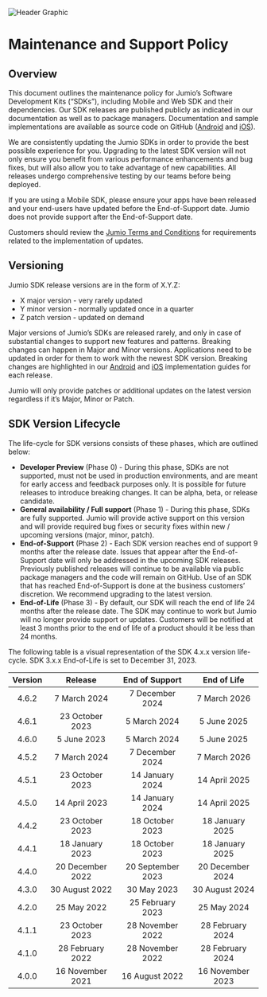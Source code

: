 ![Header Graphic](images/jumio_feature_graphic.jpg)

# Maintenance and Support Policy

## Overview
This document outlines the maintenance policy for Jumio’s Software Development Kits (“SDKs”), including Mobile and Web SDK and their dependencies.
Our SDK releases are published publicly as indicated in our documentation as well as to package managers. Documentation and sample implementations are available as source code on GitHub ([Android](https://github.com/Jumio/mobile-sdk-android) and [iOS](https://github.com/Jumio/mobile-sdk-ios)).

We are consistently updating the Jumio SDKs in order to provide the best possible experience for you. Upgrading to the latest SDK version will not only ensure you benefit from various performance enhancements and bug fixes, but will also allow you to take advantage of new capabilities. All releases undergo comprehensive testing by our teams before being deployed.

If you are using a Mobile SDK, please ensure your apps have been released and your end-users have updated before the End-of-Support date. Jumio does not provide support after the End-of-Support date.

Customers should review the [Jumio Terms and Conditions](https://www.jumio.com/legal-information/privacy-notices/) for requirements related to the implementation of updates.

## Versioning
Jumio SDK release versions are in the form of X.Y.Z:
* X major version - very rarely updated
* Y minor version - normally updated once in a quarter
* Z patch version - updated on demand

Major versions of Jumio’s SDKs are released rarely, and only in case of substantial changes to support new features and patterns. Breaking changes can happen in Major and Minor versions. Applications need to be updated in order for them to work with the newest SDK version. Breaking changes are highlighted in our [Android](https://github.com/Jumio/mobile-sdk-android) and [iOS](https://github.com/Jumio/mobile-sdk-ios) implementation guides for each release.

Jumio will only provide patches or additional updates on the latest version regardless if it’s Major, Minor or Patch.

## SDK Version Lifecycle
The life-cycle for SDK versions consists of these phases, which are outlined below:
* __Developer Preview__ (Phase 0) - During this phase, SDKs are not supported, must not be used in production environments, and are meant for early access and feedback purposes only. It is possible for future releases to introduce breaking changes. It can be alpha, beta, or release candidate.
* __General availability / Full support__ (Phase 1) - During this phase, SDKs are fully supported. Jumio will provide active support on this version and will provide required bug fixes or security fixes within new / upcoming versions (major, minor, patch).
* __End-of-Support__ (Phase 2) - Each SDK version reaches end of support 9 months after the release date. Issues that appear after the End-of-Support date will only be addressed in the upcoming SDK releases. Previously published releases will continue to be available via public package managers and the code will remain on GitHub. Use of an SDK that has reached End-of-Support is done at the business customers’ discretion. We recommend upgrading to the latest version.
* __End-of-Life__ (Phase 3) - By default, our SDK will reach the end of life 24 months after the release date. The SDK may continue to work but Jumio will no longer provide support or updates. Customers will be notified at least 3 months prior to the end of life of a product should it be less than 24 months.

The following table is a visual representation of the SDK 4.x.x version life-cycle. SDK 3.x.x End-of-Life is set to December 31, 2023.

| Version |     Release      |  End of Support   |   End of Life    |
|:-------:|:----------------:|:-----------------:|:----------------:|
|  4.6.2  |   7 March 2024   |  7 December 2024  |   7 March 2026   |
|  4.6.1  | 23 October 2023  |   5 March 2024    |   5 June 2025    |
|  4.6.0  |   5 June 2023    |   5 March 2024    |   5 June 2025    |
|  4.5.2  |   7 March 2024   |  7 December 2024  |   7 March 2026   |
|  4.5.1  | 23 October 2023  |  14 January 2024  |  14 April 2025   |
|  4.5.0  |  14 April 2023   |  14 January 2024  |  14 April 2025   |
|  4.4.2  | 23 October 2023  |  18 October 2023  | 18 January 2025  |
|  4.4.1  | 18 January 2023  |  18 October 2023  | 18 January 2025  |
|  4.4.0  | 20 December 2022 | 20 September 2023 | 20 December 2024 |
|  4.3.0  |  30 August 2022  |    30 May 2023    |  30 August 2024  |
|  4.2.0  |   25 May 2022    | 25 February 2023  |   25 May 2024    |
|  4.1.1  | 23 October 2023  | 28 November 2022  | 28 February 2024 |
|  4.1.0  | 28 February 2022 | 28 November 2022  | 28 February 2024 |
|  4.0.0  | 16 November 2021 |  16 August 2022   | 16 November 2023 |
